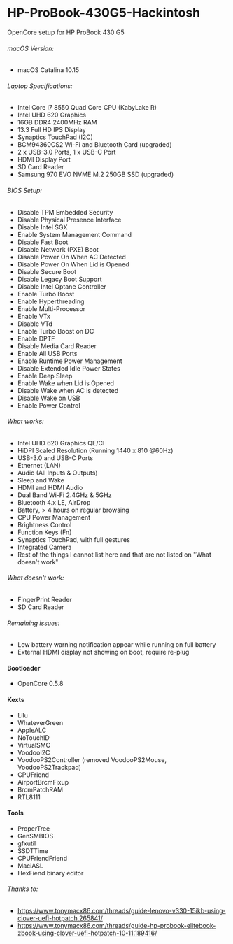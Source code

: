 # HP-ProBook-430G5-Hackintosh

OpenCore setup for HP ProBook 430 G5

###### macOS Version:
- macOS Catalina 10.15

###### Laptop Specifications:
- Intel Core i7 8550 Quad Core CPU (KabyLake R)
- Intel UHD 620 Graphics
- 16GB DDR4 2400MHz RAM
- 13.3 Full HD IPS Display
- Synaptics TouchPad (I2C)
- BCM94360CS2 Wi-Fi and Bluetooth Card (upgraded)
- 2 x USB-3.0 Ports, 1 x USB-C Port
- HDMI Display Port
- SD Card Reader
- Samsung 970 EVO NVME M.2 250GB SSD (upgraded)

###### BIOS Setup:
- Disable TPM Embedded Security
- Disable Physical Presence Interface
- Disable Intel SGX
- Enable System Management Command
- Disable Fast Boot
- Disable Network (PXE) Boot
- Disable Power On When AC Detected
- Disable Power On When Lid is Opened
- Disable Secure Boot
- Disable Legacy Boot Support
- Disable Intel Optane Controller
- Enable Turbo Boost
- Enable Hyperthreading
- Enable Multi-Processor
- Enable VTx
- Disable VTd
- Enable Turbo Boost on DC
- Enable DPTF
- Disable Media Card Reader
- Enable All USB Ports
- Enable Runtime Power Management
- Disable Extended Idle Power States
- Enable Deep Sleep
- Enable Wake when Lid is Opened
- Disable Wake when AC is detected
- Disable Wake on USB
- Enable Power Control

###### What works:
- Intel UHD 620 Graphics QE/CI
- HiDPI Scaled Resolution (Running 1440 x 810 @60Hz)
- USB-3.0 and USB-C Ports
- Ethernet (LAN)
- Audio (All Inputs & Outputs)
- Sleep and Wake
- HDMI and HDMI Audio
- Dual Band Wi-Fi 2.4GHz & 5GHz
- Bluetooth 4.x LE, AirDrop
- Battery, > 4 hours on regular browsing
- CPU Power Management
- Brightness Control
- Function Keys (Fn)
- Synaptics TouchPad, with full gestures
- Integrated Camera
- Rest of the things I cannot list here and that are not listed on "What doesn't work"

###### What doesn't work:
- FingerPrint Reader
- SD Card Reader

###### Remaining issues:
- Low battery warning notification appear while running on full battery
- External HDMI display not showing on boot, require re-plug

#### Bootloader
- OpenCore 0.5.8

#### Kexts
- Lilu
- WhateverGreen
- AppleALC
- NoTouchID
- VirtualSMC
- VoodooI2C
- VoodooPS2Controller (removed VoodooPS2Mouse, VoodooPS2Trackpad)
- CPUFriend
- AirportBrcmFixup
- BrcmPatchRAM
- RTL8111

#### Tools
- ProperTree
- GenSMBIOS
- gfxutil
- SSDTTime
- CPUFriendFriend
- MaciASL
- HexFiend binary editor

###### Thanks to:
- https://www.tonymacx86.com/threads/guide-lenovo-v330-15ikb-using-clover-uefi-hotpatch.265841/
- https://www.tonymacx86.com/threads/guide-hp-probook-elitebook-zbook-using-clover-uefi-hotpatch-10-11.189416/

